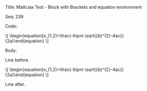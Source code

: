 Title:  MathJax Test  - Block with Brackets and equation environment

Seq:    239

Code: 

\\[ \begin{equation}x_{1,2}=\frac{-b\pm \sqrt{{b}^{2}-4ac}}{2a}\end{equation} \\]


Body: 

Line before. 

\\[ \begin{equation}x_{1,2}=\frac{-b\pm \sqrt{{b}^{2}-4ac}}{2a}\end{equation} \\]

Line after. 

